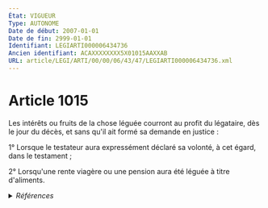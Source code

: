 ```yaml
---
État: VIGUEUR
Type: AUTONOME
Date de début: 2007-01-01
Date de fin: 2999-01-01
Identifiant: LEGIARTI000006434736
Ancien identifiant: ACAXXXXXXXX5X01015AAXXAB
URL: article/LEGI/ARTI/00/00/06/43/47/LEGIARTI000006434736.xml
---
```


<h1>Article 1015</h1>

Les intérêts ou fruits de la chose léguée courront au profit du légataire, dès
le jour du décès, et sans qu'il ait formé sa demande en justice :<br />

1° Lorsque le testateur aura expressément déclaré sa volonté, à cet égard, dans
le testament ;<br />

2° Lorsqu'une rente viagère ou une pension aura été léguée à titre d'aliments.


<details>
  <summary><em>Références</em></summary>

  <h2>Articles faisant référence à l'article</h2>
  
  <ul>
    <li>
      <a href="https://legal.tricoteuses.fr//redirection/LEGIARTI000006284843?vers=git&vers=legifrance">LOI n° 2006-728 du 23 juin 2006 portant réforme des successions et des libéralités - article 9 ENTIEREMENT_MODIF</a> MODIFICATION cible
    </li>
  </ul>
  
  <h2>Références faites par l'article</h2>
  
  <ul>
    <li>
      CODIFICATION source Loi 1803-05-03
    </li>
    <li>
      2006-06-23 MODIFICATION source <a href="https://legal.tricoteuses.fr//redirection/LEGIARTI000006284843?vers=git&vers=legifrance">LOI n° 2006-728 du 23 juin 2006 portant réforme des successions et des libéralités - article 9 ENTIEREMENT_MODIF</a>
    </li>
  </ul>
</details>
